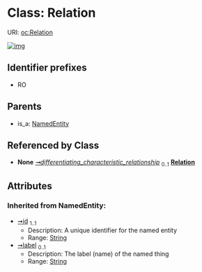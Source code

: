 
# Class: Relation




URI: [oc:Relation](http://w3id.org/ontogpt/ontology-class-templateRelation)


[![img](https://yuml.me/diagram/nofunky;dir:TB/class/[LogicalDefinition]-%20differentiating_characteristic_relationship%200..1>[Relation&#124;id(i):string;label(i):string%20%3F],[NamedEntity]^-[Relation],[NamedEntity],[LogicalDefinition])](https://yuml.me/diagram/nofunky;dir:TB/class/[LogicalDefinition]-%20differentiating_characteristic_relationship%200..1>[Relation&#124;id(i):string;label(i):string%20%3F],[NamedEntity]^-[Relation],[NamedEntity],[LogicalDefinition])

## Identifier prefixes

 * RO

## Parents

 *  is_a: [NamedEntity](NamedEntity.md)

## Referenced by Class

 *  **None** *[➞differentiating_characteristic_relationship](logicalDefinition__differentiating_characteristic_relationship.md)*  <sub>0..1</sub>  **[Relation](Relation.md)**

## Attributes


### Inherited from NamedEntity:

 * [➞id](namedEntity__id.md)  <sub>1..1</sub>
     * Description: A unique identifier for the named entity
     * Range: [String](types/String.md)
 * [➞label](namedEntity__label.md)  <sub>0..1</sub>
     * Description: The label (name) of the named thing
     * Range: [String](types/String.md)
